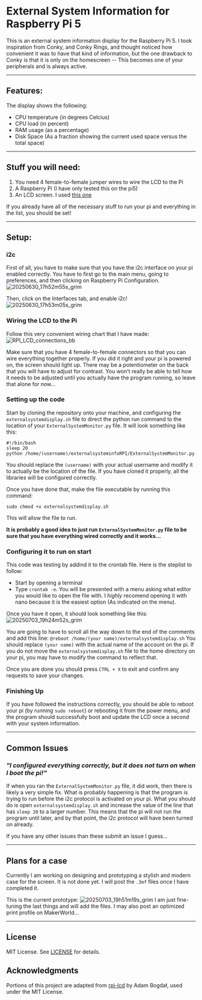 # External System Information for Raspberry Pi 5
This is an external system information display for the Raspberry Pi 5. I took inspiration from Conky, and Conky Rings, and thought noticed how convenient it was to have that kind of information, but the one drawback to Conky is that it is only on the homescreen -- This becomes one of your peripherals and is always active.

---
## Features:
The display shows the following:
- CPU temperature (in degrees Celcius)
- CPU load (in percent)
- RAM usage (as a percentage)
- Disk Space (As a fraction showing the current used space versus the total space)
---

## Stuff you will need:
1. You need 4 female-to-female jumper wires to wire the LCD to the Pi
2. A Raspberry Pi (I have only tested this on the pi5)
3. An LCD screen. I used [this one](https://www.amazon.com/GeeekPi-Interface-Backlight-Raspberry-Electrical/dp/B0BCWJWKG2/141-8914070-5124150?pd_rd_w=aiDfA&content-id=amzn1.sym.751acc83-5c05-42d0-a15e-303622651e1e&pf_rd_p=751acc83-5c05-42d0-a15e-303622651e1e&pf_rd_r=FDYZRA57ETS49SXH0ZRA&pd_rd_wg=FOuh7&pd_rd_r=ce61adae-9817-4b25-9350-e5aa9f382d58&pd_rd_i=B0BCWJWKG2&psc=1)

If you already have all of the necessary stuff to run your pi and everything in the list, you should be set!

---
## Setup:
### i2c
First of all, you have to make sure that you have the i2c interface on your pi enabled correctly. You have to first go to the main menu, going to preferences, and then clicking on Raspberry Pi Configuration.
![20250630_17h52m55s_grim](https://github.com/user-attachments/assets/cc184b76-221e-4f67-a1a0-6f18fe17f528)

Then, click on the Interfaces tab, and enable i2c!
![20250630_17h53m05s_grim](https://github.com/user-attachments/assets/ec01cef7-98cd-4863-a37a-0a141431b74c)

### Wiring the LCD to the Pi
Follow this very convenient wiring chart that I have made:
![RPI_LCD_connections_bb](https://github.com/user-attachments/assets/ff390d91-f48f-4f4b-8de8-7ec5ee3dde17)

Make sure that you have 4 female-to-female connectors so that you can wire everything together properly. If you did it right and your pi is powered on, the screen should light up. There may be a potentiometer on the back that you will have to adjust for contrast. You won't really be able to tell how it needs to be adjusted until you actually have the program running, so leave that alone for now...

### Setting up the code
Start by cloning the repository onto your machine, and configuring the `externalsystemdisplay.sh` file to direct the python run command to the location of your `ExternalSystemMonitor.py` file. 
It will look something like this:
```
#!/bin/bash
sleep 20
python /home/(username)/externalsysteminfoRPI/ExternalSystemMonitor.py
```
You should replace the `(username)` with your actual username and modify it to actually be the location of the file. If you have cloned it properly, all the libraries will be configured correctly.

Once you have done that, make the file executable by running this command:

`sudo chmod +x externalsystemdisplay.sh`

This will allow the file to run.

**It is probably a good idea to just run `ExternalSystemMonitor.py` file to be sure that you have everything wired correctly and it works...**

### Configuring it to run on start
This code was testing by addind it to the crontab file. Here is the steplist to follow:
- Start by opening a terminal
- Type `crontab -e`.
You will be presented with a menu asking what editor you would like to open the file with. I *highly* recomend opening it with nano because it is the easiest option (As indicated on the menu).

Once you have it open, it should look something like this:
![20250703_19h24m52s_grim](https://github.com/user-attachments/assets/3ee27baa-2f42-4c40-9d6f-1027a9985dcd)

You are going to have to scroll all the way down to the end of the comments and add this line:
`@reboot /home/(your name)/externalsystemdisplay.sh`
You should replace `(your name)` with the actual name of the account on the pi. If you do not move the `externalsystemdisplay.sh` file to the home directory on your pi, you may have to modify the command to reflect that.

Once you are done you should press `CTRL + X` to exit and confirm any requests to save your changes.

### Finishing Up
If you have followed the instructions correctly, you should be able to reboot your pi (by running `sudo reboot`) or rebooting it from the power menu, and the program should successfully boot and update the LCD once a second with your system information. 

---
## Common Issues
### *"I configured everything correctly, but it does not turn on when I boot the pi!"*
If when you ran the `ExternalSystemMonitor.py` file, it did work, then there is likely a very simple fix. What is probably happening is that the program is trying to run before the i2c protocol is activated on your pi. What you should do is open `externalsystemdisplay.sh` and increase the value of the line that has `sleep 20` to a larger number. This means that the pi will not run the program until later, and by that point, the i2c protocol will have been turned on already.

If you have any other issues than these submit an issue I guess...

---
## Plans for a case
Currently I am working on designing and prototyping a stylish and modern case for the screen. It is not done yet. I will post the `.3mf` files once I have completed it.

This is the current prototype:
![20250703_19h51m19s_grim](https://github.com/user-attachments/assets/c9fb61dc-4f3c-43d2-b0e8-3d857708317c)
I am just fine-tuning the last things and will add the files. I may also post an optimized print profile on MakerWorld...

---
## License

MIT License. See [LICENSE](LICENSE) for details.

## Acknowledgments

Portions of this project are adapted from [rpi-lcd](https://github.com/bogdal/rpi-lcd) by Adam Bogdał, used under the MIT License.
